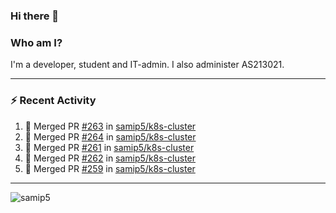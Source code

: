 ### Hi there 👋

### Who am I?
I'm a developer, student and IT-admin. I also administer AS213021.

---
### :zap: Recent Activity
<!--START_SECTION:activity-->
1. 🎉 Merged PR [#263](https://github.com/samip5/k8s-cluster/pull/263) in [samip5/k8s-cluster](https://github.com/samip5/k8s-cluster)
2. 🎉 Merged PR [#264](https://github.com/samip5/k8s-cluster/pull/264) in [samip5/k8s-cluster](https://github.com/samip5/k8s-cluster)
3. 🎉 Merged PR [#261](https://github.com/samip5/k8s-cluster/pull/261) in [samip5/k8s-cluster](https://github.com/samip5/k8s-cluster)
4. 🎉 Merged PR [#262](https://github.com/samip5/k8s-cluster/pull/262) in [samip5/k8s-cluster](https://github.com/samip5/k8s-cluster)
5. 🎉 Merged PR [#259](https://github.com/samip5/k8s-cluster/pull/259) in [samip5/k8s-cluster](https://github.com/samip5/k8s-cluster)
<!--END_SECTION:activity-->
---

<img align="center" src="https://github-readme-stats.vercel.app/api?username=samip5&show_icons=true" alt="samip5" />
